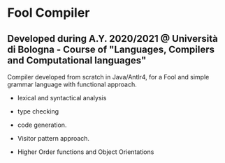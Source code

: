 # Fool Compiler

## Developed during A.Y. 2020/2021 @ Università di Bologna - Course of "Languages, Compilers and Computational languages" ##

Compiler developed from scratch in Java/Antlr4, for a Fool and simple grammar language with functional approach. 
  - lexical and syntactical analysis  
  - type checking
  - code generation. 
  
  - Visitor pattern approach. 
  - Higher Order functions and Object Orientations
